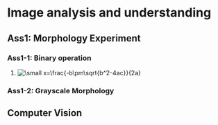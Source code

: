 # Image analysis and understanding
## Ass1: Morphology Experiment
### Ass1-1: Binary operation
1. ![\small x=\frac{-b\pm\sqrt{b^2-4ac}}{2a}](https://latex.codecogs.com/svg.latex?\Large&space;x=\frac{-b\pm\sqrt{b^2-4ac}}{2a})
### Ass1-2: Grayscale Morphology
## Computer Vision
